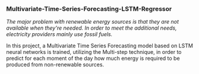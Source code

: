### Multivariate-Time-Series-Forecasting-LSTM-Regressor

*The major problem with renewable energy sources is that they are not available when they're needed. In order to meet the additional needs, electricity providers mainly use fossil fuels.*    

In this project, a Multivariate Time Series Forecasting model based on LSTM neural networks is trained, utilizing the Multi-step technique, in order to predict for each moment of the day how much energy is required to be produced from non-renewable sources.

